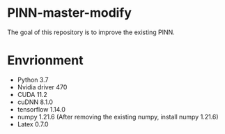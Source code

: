 # PINN-master-modify
The goal of this repository is to improve the existing PINN.

# Envrionment
- Python 3.7
- Nvidia driver 470
- CUDA 11.2
- cuDNN 8.1.0
- tensorflow 1.14.0
- numpy 1.21.6 (After removing the existing numpy, install numpy 1.21.6)
- Latex 0.7.0
